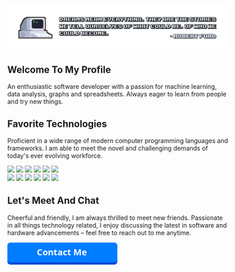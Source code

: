 ![The Header Image](images/header_image_1500x300.gif)

## Welcome To My Profile

An enthusiastic software developer with a passion for machine learning, data analysis, graphs and spreadsheets. Always eager to learn from people and try new things.
<br>

## Favorite Technologies

Proficient in a wide range of modern computer programming languages and frameworks. I am able to meet the novel and challenging demands of today's ever evolving workforce.

<code><a href="https://www.python.org/"     target="_blank"><img height="50" src="https://www.vectorlogo.zone/logos/python/python-ar21.svg"></a></code>
<code><a href="https://www.java.com/"       target="_blank"><img height="50" src="https://www.vectorlogo.zone/logos/java/java-ar21.svg"></a></code>
<code><a href="https://www.php.net/"        target="_blank"><img height="50" src="https://www.vectorlogo.zone/logos/php/php-ar21.svg"></a></code>
<code><a href="https://www.w3.org/"         target="_blank"><img height="50" src="https://www.vectorlogo.zone/logos/w3_html5/w3_html5-ar21.svg"></a></code>
<code><a href="https://www.javascript.com/" target="_blank"><img height="50" src="https://www.vectorlogo.zone/logos/javascript/javascript-ar21.svg"></a></code>
<code><a href="https://www.android.com/"    target="_blank"><img height="50" src="https://www.vectorlogo.zone/logos/android/android-ar21.svg"></a></code>
<br>
<code><a href="https://www.djangoproject.com/" target="_blank"><img height="50" src="https://www.vectorlogo.zone/logos/djangoproject/djangoproject-ar21.svg"></a></code>
<code><a href="https://getbootstrap.com/"      target="_blank"><img height="50" src="https://www.vectorlogo.zone/logos/getbootstrap/getbootstrap-ar21.svg"></a></code>
<code><a href="https://aws.amazon.com/"        target="_blank"><img height="50" src="https://www.vectorlogo.zone/logos/amazon_aws/amazon_aws-ar21.svg"></a></code>
<code><a href="https://kubernetes.io/"         target="_blank"><img height="50" src="https://www.vectorlogo.zone/logos/kubernetes/kubernetes-ar21.svg"></a></code>
<code><a href="https://www.docker.com/"        target="_blank"><img height="50" src="https://www.vectorlogo.zone/logos/docker/docker-ar21.svg"></a></code>
<code><a href="https://www.apple.com/ios/"     target="_blank"><img height="50" src="https://www.vectorlogo.zone/logos/apple/apple-ar21.svg"></a></code>
<br>

## Let's Meet And Chat

Cheerful and friendly, I am always thrilled to meet new friends. Passionate in all things technology related, I enjoy discussing the latest in software and hardware advancements – feel free to reach out to me anytime.

<a href="https://docs.google.com/forms/d/e/1FAIpQLScESSwv_HB25IvnWSBIuFKBkMtoM74wzZNiZPdWN_XVnowEJg/viewform" target="_blank"><img height="50" src="images/contact_image_250x50.png"></a>

